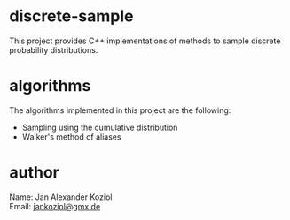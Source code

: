 # discrete-sample
This project provides C++ implementations of methods to sample discrete probability distributions.

# algorithms
The algorithms implemented in this project are the following:<br>
- Sampling using the cumulative distribution
- Walker's method of aliases

# author
Name: Jan Alexander Koziol <br>
Email: jankoziol@gmx.de
